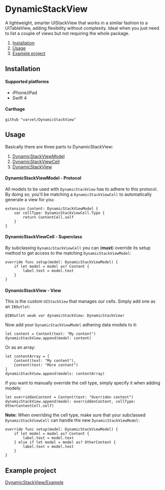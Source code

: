 
# DynamicStackView

A lightweight, smarter UIStackView that works in a similar fashion to a UITableView, adding flexibility without complexity. Ideal when you just need to list a couple of views but not requiring the whole package.

 1. [Installation](#installation)
 2. [Usage](#usage)
 3. [Example project](#example-project)

## Installation

#### Supported platforms

- iPhone/iPad
- Swift 4

#### Carthage

    github "varvet/DynamicStackView"

## Usage

Basically there are three parts to DynamicStackView:

 1. [DynamicStackViewModel](#dynamicstackviewmodel---protocol)
 2. [DynamicStackViewCell](#dynamicstackviewcell---superclass)
 3. [DynamicStackView](#dynamicstackview---view)

#### DynamicStackViewModel - Protocol

All models to be used with `DynamicStackView` has to adhere to this protocol. By doing so, you'll be matching a `DynamicStackViewCell` to automatically generate a view for you:

    extension Content: DynamicStackViewModel {
        var cellType: DynamicStackViewCell.Type {
            return ContentCell.self
        }
    }

#### DynamicStackViewCell - Superclass

By subclassing `DynamicStackViewCell` you can (**must**) override its setup method to get access to the matching `DynamicStackViewModel`:

    override func setup(model: DynamicStackViewModel) {
        if let model = model as? Content {
            label.text = model.text
        }
    }

#### DynamicStackView - View

This is the custom `UIStackView` that manages our cells. Simply add one as an `IBOutlet`:

    @IBOutlet weak var dynamicStackView: DynamicStackView!
    
Now add your `DynamicStackViewModel` adhering data models to it:

    let content = Content(text: "My content")
    dynamicStackView.append(model: content)

Or as an array:

    let contentArray = [
        Content(text: "My content"),
        Content(text: "More content")
    ]
    dynamicStackView.append(models: contentArray)

If you want to manually override the cell type, simply specify it when adding models:

    let overriddenContent = Content(text: "Overriden content")
    dynamicStackView.append(model: overriddenContent, cellType: OtherContentCell.self)

**Note:** When overriding the cell type, make sure that your subclassed `DynamicStackViewCell` can handle the new `DynamicStackViewModel`:

    override func setup(model: DynamicStackViewModel) {
        if let model = model as? Content {
            label.text = model.text
        } else if let model = model as? OtherContent {
            label.text = model.text
        }
    }
	
## Example project

[DynamicStackView/Example](https://github.com/varvet/DynamicStackView/tree/master/DynamicStackView/Example)
